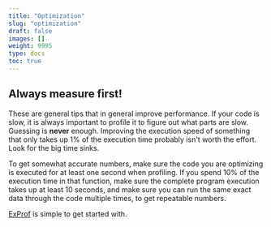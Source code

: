 ```yaml
---
title: "Optimization"
slug: "optimization"
draft: false
images: []
weight: 9995
type: docs
toc: true
---
```


## Always measure first!
These are general tips that in general improve performance. If your code is slow, it is always important to profile it to figure out what parts are slow. Guessing is **never** enough. Improving the execution speed of something that only takes up 1% of the execution time probably isn't worth the effort. Look for the big time sinks. 

To get somewhat accurate numbers, make sure the code you are optimizing is executed for at least one second when profiling. If you spend 10% of the execution time in that function, make sure the complete program execution takes up at least 10 seconds, and make sure you can run the same exact data through the code multiple times, to get repeatable numbers. 

[ExProf][1] is simple to get started with.


  [1]: https://github.com/parroty/exprof

